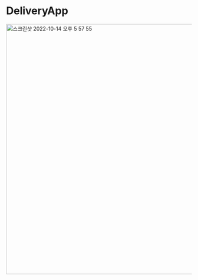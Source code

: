 # DeliveryApp

<img width="679" alt="스크린샷 2022-10-14 오후 5 57 55" src="https://user-images.githubusercontent.com/55937627/195808336-3f701626-78c8-428d-a81f-f6b6401a0794.png">
